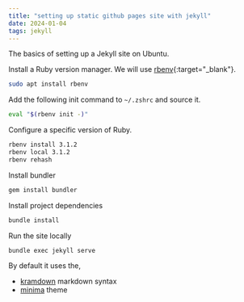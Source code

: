 ```yaml
---
title: "setting up static github pages site with jekyll"
date: 2024-01-04
tags: jekyll
---
```


The basics of setting up a Jekyll site on Ubuntu.

Install a Ruby version manager.
We will use [rbenv](https://github.com/rbenv/rbenv){:target="_blank"}.

```bash
sudo apt install rbenv
```

Add the following init command to `~/.zshrc` and source it.

``` bash
eval "$(rbenv init -)"
```


Configure a specific version of Ruby.

``` bash
rbenv install 3.1.2
rbenv local 3.1.2
rbenv rehash
```

Install bundler

``` bash
gem install bundler
```

Install project dependencies

``` bash
bundle install
```

Run the site locally

``` bash
bundle exec jekyll serve
```


By default it uses the,

 * [kramdown](https://kramdown.gettalong.org/syntax.html) markdown syntax
 * [minima](https://github.com/jekyll/minima) theme



